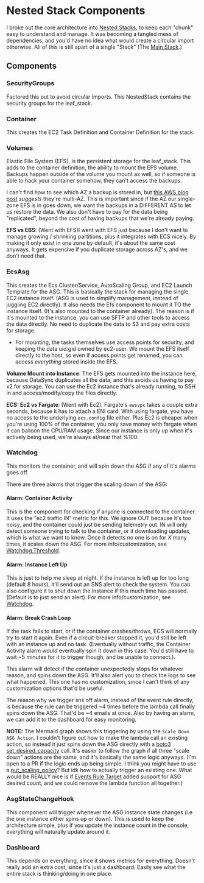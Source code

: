 # Nested Stack Components

I broke out the core architecture into [Nested Stacks](https://docs.aws.amazon.com/cdk/api/v2/docs/aws-cdk-lib.NestedStack.html), to keep each "chunk" easy to understand and manage. It was becoming a tangled mess of dependencies, and you'd have no idea what would create a circular import otherwise. All of this is still apart of a single "Stack" (The [Main Stack](../README.md#nestedstacks-leaf-stack-red).)

## Components

### SecurityGroups

Factored this out to avoid circular imports. This NestedStack contains the security groups for the leaf_stack.

### Container

This creates the EC2 Task Definition and Container Definition for the stack.

### Volumes

Elastic File System (EFS), is the persistent storage for the leaf_stack. This adds to the container definition, the ability to mount the EFS volume. Backups happen outside of the volume you mount as well, so if someone is able to hack your container somehow, they can't access the backups.

I can't find how to see which AZ a backup is stored in, but [this AWS blog post](https://docs.aws.amazon.com/aws-backup/latest/devguide/disaster-recovery-resiliency.html) *suggests* they're multi-AZ. This is important since if the AZ our single-zone EFS is in goes down, we want the backups in a DIFFERENT AS to let us restore the data. We also don't have to pay for the data being "replicated", beyond the cost of having backups that we're already paying.

**EFS vs EBS**: (Went with EFS)I went with EFS just because I don't want to manage growing / shrinking partitions, plus it integrates with ECS nicely. By making it only exist in one zone by default, it's about the same cost anyways. It gets expensive if you duplicate storage across AZ's, and we don't need that.

### EcsAsg

This creates the Ecs Cluster/Service, AutoScaling Group, and EC2 Launch Template for the ASG. This is basically the stack for managing the single EC2 instance itself. (ASG is used to simplify management, instead of juggling EC2 directly). It also needs the Efs component to mount it TO the instance itself. (It's also mounted to the container already). The reason is if it's mounted to the instance, you can use SFTP and other tools to access the data directly. No need to duplicate the data to S3 and pay extra costs for storage.

- For mounting, the tasks themselves use access points for security, and keeping the data uid:gid owned by ec2-user. We mount the EFS itself directly to the host, so even if access points get renamed, you can access *everything* stored inside the EFS.

**Volume Mount into Instance**: The EFS gets mounted into the instance here, because DataSync duplicates all the data, and this avoids us having to pay x2 for storage. You can use the Ec2 instance that's already running, to SSH in and access/modify/copy the files directly.

**ECS: Ec2 vs Fargate**: (Went with Ec2). Fargate's `awsvpc` takes a couple extra seconds, because it has to attach a ENI card. With using fargate, you have no access to the underlying `ecs.config` file either. Plus Ec2 is cheaper when you're using 100% of the container, you only save money with fargate when it can balloon the CPU/RAM usage. Since our instance is only up when it's actively being used, we're always at/near that %100.

### Watchdog

This monitors the container, and will spin down the ASG if any of it's alarms goes off.

There are three alarms that trigger the scaling down of the ASG:

#### Alarm: Container Activity

This is the component for checking if anyone is connected to the container. It uses the "ec2 traffic IN" metric for this. We ignore OUT because it's too noisy, and the container could just be sending telemetry out. IN will only detect someone trying to talk to the container, or it downloading updates, which is what we want to know. Once it detects no one is on for *X* many times, it scales down the ASG. For more info/customization, see [Watchdog.Threshold](../../../Examples/README.md#watchdogthreshold).

#### Alarm: Instance Left Up

This is just to help me sleep at night. If the instance is left up for too long (default 8 hours), it'll send out an SNS alert to check the system. You can also configure it to shut down the instance if this much time has passed. (Default is to just send an alert). For more info/customization, see [Watchdog](../../../Examples/README.md#watchdoginstanceleftup).

#### Alarm: Break Crash Loop

If the task fails to start, or if the container crashes/throws, ECS will normally try to start it again. Even if a circuit-breaker stopped it, you'd still be left with an instance up and no task. (Eventually without traffic, the Container Activity alarm *would* eventually spin it down in this case. You'd still have to wait ~5 minutes for it to trigger though, and be unable to connect.).

This alarm will detect if the container unexpectedly stops for whatever reason, and spins down the ASG. It'll also alert you to check the logs to see what happened. This one has no customization, since I can't think of any customization options that'd be useful.

The reason why we trigger sns off alarm, instead of the event rule directly, is because the rule can be triggered ~4 times before the lambda call finally spins down the ASG. That'd be ~4 emails at once. Also by having an alarm, we can add it to the dashboard for easy monitoring.

**NOTE:** The Mermaid graph shows this triggering by using the `Scale Down ASG Action`. I couldn't figure out how to make the lambda call an existing action, so instead it just spins down the ASG directly with a [boto3 set_desired_capacity](https://boto3.amazonaws.com/v1/documentation/api/latest/reference/services/autoscaling/client/set_desired_capacity.html) call. It's easier to follow the graph if all three "scale down" actions are the same, and it's basically the same logic anyways. (I'm open to a PR if the logic ends up being simple. I think you might have to use a [put_scaling_policy](https://boto3.amazonaws.com/v1/documentation/api/latest/reference/services/autoscaling/client/put_scaling_policy.html)? But idk how to actually trigger an existing one. What would be REALLY nice is if [Events Rule Target](https://docs.aws.amazon.com/cdk/api/v2/docs/aws-cdk-lib.aws_events.IRuleTarget.html) added support for ASG desired count, and we could remove the lambda function all together.)

### AsgStateChangeHook

This component will trigger whenever the ASG instance state changes (i.e the one instance either spins up or down). This is used to keep the architecture simple, plus if you update the instance count in the console, everything will naturally update around it.

### Dashboard

This depends on everything, since it shows metrics for everything. Doesn't really add an extra cost, since it's just a dashboard. Easily see what the entire stack is thinking/doing in one place.
